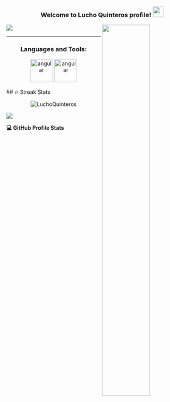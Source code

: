 <h3 align="center">
  Welcome to Lucho Quinteros profile!
  <img src="https://media.giphy.com/media/hvRJCLFzcasrR4ia7z/giphy.gif" width="28">
</h3>

<img src="https://readme-typing-svg.herokuapp.com?font=Architects+Daughter&color=22EBF7&size=25&center=false&lines=hey!+its+LuchoQuinteros;Data+Science+Enthusiast...;Tech...;Active+Open+Source+Contributor..."/>
 
<img src="https://user-images.githubusercontent.com/89788120/167628634-549d2bdd-609e-4275-85af-1e1974da64ca.gif" width="50%" align="right" />


<!-- LANGUAGES AND TOOLS -->
<hr>
<h3 align="center">Languages and Tools:</h3>
<p align="center"> 
  <a href="https://angular.io" target="_blank"> <img src="https://img.shields.io/badge/Microsoft_Excel-217346?style=for-the-badge&logo=microsoft-excel&logoColor=white" alt="angular" width="60" height="60"/></a> 
    <a href="https://angular.io" target="_blank"> <img src="https://img.shields.io/badge/power_bi-F2C811?style=for-the-badge&logo=powerbi&logoColor=black" alt="angular" width="60" height="60"/></a> 

</p>  
## 🔥 Streak Stats
<p align="center"><img src="https://github-readme-streak-stats.herokuapp.com/?user=LuchoQuinteros&theme=algolia" alt="LuchoQuinteros" /></p>

<img src="https://user-images.githubusercontent.com/73097560/115834477-dbab4500-a447-11eb-908a-139a6edaec5c.gif"></a>

 <summary><b>💻 GitHub Profile Stats</b></summary>
